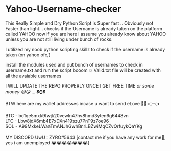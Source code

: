 # Yahoo-Username-checker
This Really Simple and Dry Python Script is Super fast .. Obviously not Faster than light... checks if the Username is already taken on the platform called YAHOO
now if you are here i assume you already know about YAHOO unless you are not still living under bunch of rocks.

I utilized my noob python scripting skillz to check if the username is already taken (on yahoo ofc,)

install the modules used and put bunch of usernames to check in username.txt and run the script booom 💥 Valid.txt file will be created with all the avaiable usernames

I WILL UPDATE THE REPO PROPERLY ONCE I GET FREE TIME *or some money 😅😘* ... 💲⌚💲 

BTW here are my wallet addresses incase u want to send eLove 🥺💖 👉👈

BTC - bc1qe5mxk9fwjk20vewln47hv8hmd3yten6g6448vn <br>
LTC - Lbw8jdX6mb4E7xDXn419szu7PnT9z7oe96 <br>
SOL - A99MxkeLWaaTmANJhGwhBnrLBZwiMqCZvQrfuykQaYKg <br>
<br>
MY DISCORD UwU : ZYRO#5643 [contact me if you have any work for me🤑, yes i am unemployed 😭😭😭😭😭😭😭]
